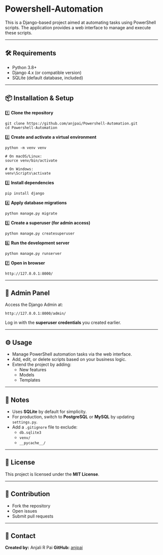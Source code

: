 # Powershell-Automation

This is a Django-based project aimed at automating tasks using PowerShell scripts. The application provides a web interface to manage and execute these scripts.

---

## 🛠️ Requirements

- Python 3.8+
- Django 4.x (or compatible version)
- SQLite (default database, included)

---

## 📦 Installation & Setup

1️⃣ **Clone the repository**
```
git clone https://github.com/anjpai/Powershell-Automation.git
cd Powershell-Automation
```

2️⃣ **Create and activate a virtual environment**
```
python -m venv venv

# On macOS/Linux:
source venv/bin/activate

# On Windows:
venv\Scripts\activate
```

3️⃣ **Install dependencies**
```
pip install django
```

4️⃣ **Apply database migrations**
```
python manage.py migrate
```

5️⃣ **Create a superuser (for admin access)**
```
python manage.py createsuperuser
```

6️⃣ **Run the development server**
```
python manage.py runserver
```

7️⃣ **Open in browser**
```
http://127.0.0.1:8000/
```

---

## 🔐 Admin Panel
Access the Django Admin at:
```
http://127.0.0.1:8000/admin/
```
Log in with the **superuser credentials** you created earlier.

---

## ⚙️ Usage
- Manage PowerShell automation tasks via the web interface.
- Add, edit, or delete scripts based on your business logic.
- Extend the project by adding:
  - New features
  - Models
  - Templates

---

## 📝 Notes
- Uses **SQLite** by default for simplicity.
- For production, switch to **PostgreSQL** or **MySQL** by updating `settings.py`.
- Add a `.gitignore` file to exclude:
  - `db.sqlite3`
  - `venv/`
  - `__pycache__/`

---

## 📜 License
This project is licensed under the **MIT License**.

---

## 🤝 Contribution
- Fork the repository  
- Open issues  
- Submit pull requests  

---

## 📧 Contact
**Created by:** Anjali R Pai
**GitHub:** [anjpai](https://github.com/anjpai)
```

